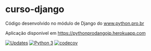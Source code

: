 # curso-django
Código desenvolvido no módulo de Django do www.python.pro.br

Aplicação disponivel em https://pythonprodangojp.herokuapp.com

[![Updates](https://pyup.io/repos/github/JPS-TechEad/curso-django/shield.svg)](https://pyup.io/repos/github/JPS-TechEad/curso-django/)
[![Python 3](https://pyup.io/repos/github/JPS-TechEad/curso-django/python-3-shield.svg)](https://pyup.io/repos/github/JPS-TechEad/curso-django/)
[![codecov](https://codecov.io/gh/JPS-TechEad/curso-django/branch/main/graph/badge.svg?token=Q6ELY63QLH)](https://codecov.io/gh/JPS-TechEad/curso-django)